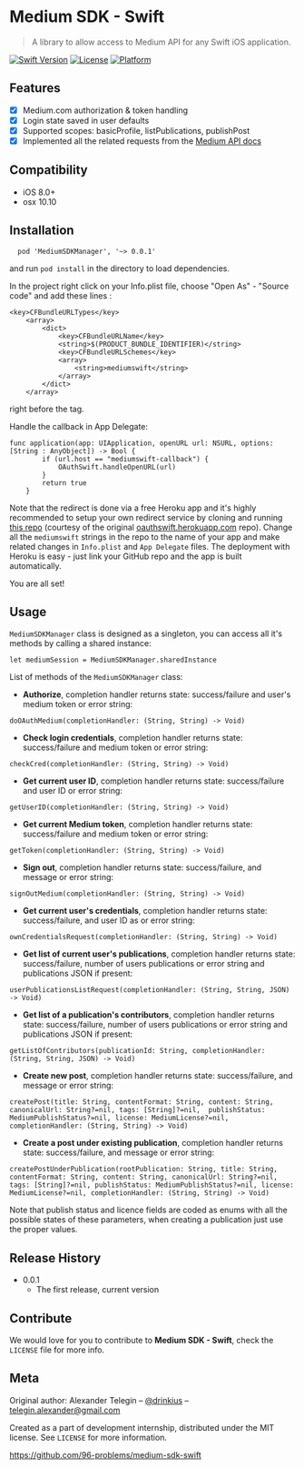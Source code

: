 Medium SDK - Swift
===============
> A library to allow access to Medium API for any Swift iOS application.

[![Swift Version][swift-image]][swift-url]
[![License][license-image]][license-url]
[![Platform][platform-image]][platform-url]

## Features

- [x] Medium.com authorization & token handling
- [x] Login state saved in user defaults
- [x] Supported scopes: basicProfile, listPublications, publishPost
- [x] Implemented all the related requests from the [Medium API docs](https://github.com/Medium/medium-api-docs)

## Compatibility

- iOS 8.0+
- osx 10.10

## Installation

```
  pod 'MediumSDKManager', '~> 0.0.1'
```

and run `pod install` in the directory to load dependencies.

In the project right click on your Info.plist file, choose "Open As" - "Source code" and add these lines :

```
<key>CFBundleURLTypes</key>
    <array>
        <dict>
            <key>CFBundleURLName</key>
            <string>$(PRODUCT_BUNDLE_IDENTIFIER)</string>
            <key>CFBundleURLSchemes</key>
            <array>
                <string>mediumswift</string>
            </array>
        </dict>
    </array>
```

right before the </dict> tag.

Handle the callback in App Delegate:

```
func application(app: UIApplication, openURL url: NSURL, options: [String : AnyObject]) -> Bool {
        if (url.host == "mediumswift-callback") {
            OAuthSwift.handleOpenURL(url)
        }
        return true
    }
```

Note that the redirect is done via a free Heroku app and it's highly recommended to setup your own redirect service by cloning and running [this repo](https://github.com/drinkius/mediumswift.herokuapp.com) (courtesy of the original [oauthswift.herokuapp.com](https://github.com/dongri/oauthswift.herokuapp.com) repo). Change all the `mediumswift` strings in the repo to the name of your app and make related changes in `Info.plist` and `App Delegate` files. The deployment with Heroku is easy - just link your GitHub repo and the app is built automatically.

You are all set!

## Usage

``MediumSDKManager`` class is designed as a singleton, you can access all it's methods by calling a shared instance:

```
let mediumSession = MediumSDKManager.sharedInstance
```

List of methods of the ``MediumSDKManager`` class:

* **Authorize**, completion handler returns state: success/failure and user's medium token or error string:
```
doOAuthMedium(completionHandler: (String, String) -> Void)
```

* **Check login credentials**, completion handler returns state: success/failure and medium token or error string:
```
checkCred(completionHandler: (String, String) -> Void)
```

* **Get current user ID**, completion handler returns state: success/failure and user ID or error string:
```
getUserID(completionHandler: (String, String) -> Void)
```

* **Get current Medium token**, completion handler returns state: success/failure and medium token or error string:
```
getToken(completionHandler: (String, String) -> Void)
```

* **Sign out**, completion handler returns state: success/failure, and message or error string:
```
signOutMedium(completionHandler: (String, String) -> Void)
```

* **Get current user's credentials**, completion handler returns state: success/failure, and user ID as or error string:
```
ownCredentialsRequest(completionHandler: (String, String) -> Void)
```

* **Get list of current user's publications**, completion handler returns state: success/failure, number of users publications or error string and publications JSON if present:
```
userPublicationsListRequest(completionHandler: (String, String, JSON) -> Void)
```

* **Get list of a publication's contributors**, completion handler returns state: success/failure, number of users publications or error string and publications JSON if present:
```
getListOfContributors(publicationId: String, completionHandler: (String, String, JSON) -> Void)
```

* **Create new post**, completion handler returns state: success/failure, and message or error string:
```
createPost(title: String, contentFormat: String, content: String, canonicalUrl: String?=nil, tags: [String]?=nil,  publishStatus: MediumPublishStatus?=nil, license: MediumLicense?=nil, completionHandler: (String, String) -> Void)
```

* **Create a post under existing publication**, completion handler returns state: success/failure, and message or error string:
```
createPostUnderPublication(rootPublication: String, title: String, contentFormat: String, content: String, canonicalUrl: String?=nil, tags: [String]?=nil, publishStatus: MediumPublishStatus?=nil, license: MediumLicense?=nil, completionHandler: (String, String) -> Void)
```

Note that publish status and licence fields are coded as enums with all the possible states of these parameters, when creating a publication just use the proper values.

## Release History

* 0.0.1
    * The first release, current version

## Contribute

We would love for you to contribute to **Medium SDK - Swift**, check the ``LICENSE`` file for more info.

## Meta

Original author:
Alexander Telegin – [@drinkius](https://github.com/drinkius) – telegin.alexander@gmail.com

Created as a part of development internship, distributed under the MIT license. See ``LICENSE`` for more information.

https://github.com/96-problems/medium-sdk-swift

[swift-image]:https://img.shields.io/badge/swift-2.2-orange.svg
[swift-url]: https://swift.org/
[license-image]: https://img.shields.io/badge/License-MIT-blue.svg
[license-url]: LICENSE
[platform-image]: https://img.shields.io/badge/platform-ios-green.svg
[platform-url]: http://www.apple.com
